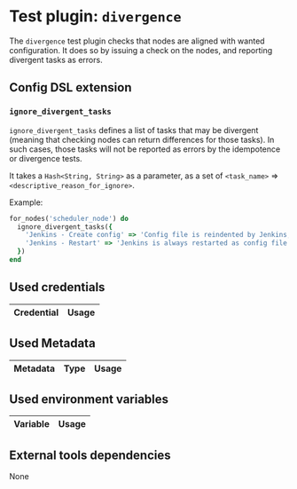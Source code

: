 # Test plugin: `divergence`

The `divergence` test plugin checks that nodes are aligned with wanted configuration.
It does so by issuing a check on the nodes, and reporting divergent tasks as errors.

## Config DSL extension

### `ignore_divergent_tasks`

`ignore_divergent_tasks` defines a list of tasks that may be divergent (meaning that checking nodes can return differences for those tasks). In such cases, those tasks will not be reported as errors by the idempotence or divergence tests.

It takes a `Hash<String, String>` as a parameter, as a set of `<task_name>` => `<descriptive_reason_for_ignore>`.

Example:
```ruby
for_nodes('scheduler_node') do
  ignore_divergent_tasks({
    'Jenkins - Create config' => 'Config file is reindented by Jenkins, so always appears different',
    'Jenkins - Restart' => 'Jenkins is always restarted as config file is different when deploying'
  })
end
```

## Used credentials

| Credential | Usage
| --- | --- |

## Used Metadata

| Metadata | Type | Usage
| --- | --- | --- |

## Used environment variables

| Variable | Usage
| --- | --- |

## External tools dependencies

None
